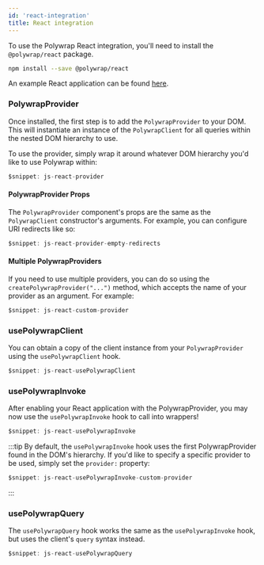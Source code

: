 ```yaml
---
id: 'react-integration'
title: React integration
---
```


To use the Polywrap React integration, you'll need to install the `@polywrap/react` package.

```bash
npm install --save @polywrap/react
```

An example React application can be found [here](https://github.com/polywrap/demos/tree/main/hello-world/app/react.js).

### **PolywrapProvider**

Once installed, the first step is to add the `PolywrapProvider` to your DOM. This will instantiate an instance of the `PolywrapClient` for all queries within the nested DOM hierarchy to use.

To use the provider, simply wrap it around whatever DOM hierarchy you'd like to use Polywrap within:

```jsx
$snippet: js-react-provider
```

#### **PolywrapProvider Props**

The `PolywrapProvider` component's props are the same as the `PolywrapClient` constructor's arguments. For example, you can configure URI redirects like so:

```jsx
$snippet: js-react-provider-empty-redirects
```

#### **Multiple PolywrapProviders**

If you need to use multiple providers, you can do so using the `createPolywrapProvider("...")` method, which accepts the name of your provider as an argument. For example:

```jsx
$snippet: js-react-custom-provider
```

### **usePolywrapClient**

You can obtain a copy of the client instance from your `PolywrapProvider` using the `usePolywrapClient` hook.

```jsx
$snippet: js-react-usePolywrapClient
```

### **usePolywrapInvoke**

After enabling your React application with the PolywrapProvider, you may now use the `usePolywrapInvoke` hook to call into wrappers!

```jsx
$snippet: js-react-usePolywrapInvoke
```

:::tip
By default, the `usePolywrapInvoke` hook uses the first PolywrapProvider found in the DOM's hierarchy. If you'd like to specify a specific provider to be used, simply set the `provider:` property:

```jsx
$snippet: js-react-usePolywrapInvoke-custom-provider
```
:::

### **usePolywrapQuery**

The `usePolywrapQuery` hook works the same as the `usePolywrapInvoke` hook, but uses the client's `query` syntax instead.

```jsx
$snippet: js-react-usePolywrapQuery
```

